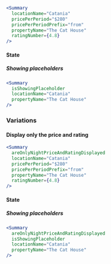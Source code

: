 ```jsx
<Summary
  locationName="Catania"
  pricePerPeriod="$280"
  pricePerPeriodPrefix="from"
  propertyName="The Cat House"
  ratingNumber={4.8}
/>
```
#### State

##### Showing placeholders

```jsx
<Summary
  isShowingPlaceholder
  locationName="Catania"
  propertyName="The Cat House"
/>
```

### Variations

#### Display only the price and rating

```jsx
<Summary
  areOnlyNightPriceAndRatingDisplayed
  locationName="Catania"
  pricePerPeriod="$280"
  pricePerPeriodPrefix="from"
  propertyName="The Cat House"
  ratingNumber={4.8}
/>
```
#### State

##### Showing placeholders

```jsx
<Summary
  areOnlyNightPriceAndRatingDisplayed
  isShowingPlaceholder
  locationName="Catania"
  propertyName="The Cat House"
/>
```